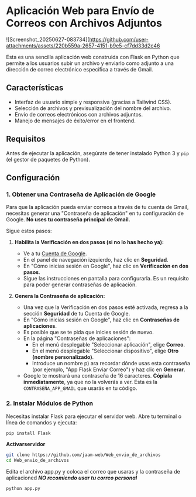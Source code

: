 # Aplicación Web para Envío de Correos con Archivos Adjuntos
![Screenshot_20250627-083734](https://github.com/user-attachments/assets/220b559a-2657-4151-b9e5-cf7dd33d2c46

Esta es una sencilla aplicación web construida con Flask en Python que permite a los usuarios subir un archivo y enviarlo como adjunto a una dirección de correo electrónico específica a través de Gmail.

## Características

* Interfaz de usuario simple y responsiva (gracias a Tailwind CSS).
* Selección de archivos y previsualización del nombre del archivo.
* Envío de correos electrónicos con archivos adjuntos.
* Manejo de mensajes de éxito/error en el frontend.

## Requisitos

Antes de ejecutar la aplicación, asegúrate de tener instalado Python 3 y `pip` (el gestor de paquetes de Python).

## Configuración

### 1. Obtener una Contraseña de Aplicación de Google

Para que la aplicación pueda enviar correos a través de tu cuenta de Gmail, necesitas generar una "Contraseña de aplicación" en tu configuración de Google. **No uses tu contraseña principal de Gmail.**

Sigue estos pasos:

1.  **Habilita la Verificación en dos pasos (si no lo has hecho ya):**
    * Ve a tu [Cuenta de Google](https://myaccount.google.com/).
    * En el panel de navegación izquierdo, haz clic en **Seguridad**.
    * En "Cómo inicias sesión en Google", haz clic en **Verificación en dos pasos**.
    * Sigue las instrucciones en pantalla para configurarla. Es un requisito para poder generar contraseñas de aplicación.

2.  **Genera la Contraseña de aplicación:**
    * Una vez que la Verificación en dos pasos esté activada, regresa a la sección **Seguridad** de tu Cuenta de Google.
    * En "Cómo inicias sesión en Google", haz clic en **Contraseñas de aplicaciones**.
    * Es posible que se te pida que inicies sesión de nuevo.
    * En la página "Contraseñas de aplicaciones":
        * En el menú desplegable "Seleccionar aplicación", elige **Correo**.
        * En el menú desplegable "Seleccionar dispositivo", elige **Otro (nombre personalizado)**.
        * Introduce un nombre p)
ara recordar dónde usas esta contraseña (por ejemplo, "App Flask Enviar Correo") y haz clic en **Generar**.
    * Google te mostrará una contraseña de 16 caracteres. **Cópiala inmediatamente**, ya que no la volverás a ver. Esta es la `CONTRASEÑA_APP_GMAIL` que usarás en tu código.

### 2. Instalar Módulos de Python

Necesitas instalar Flask para ejecutar el servidor web. Abre tu terminal o línea de comandos y ejecuta:

```bash
pip install Flask
```
**Activarservidor**
```bash
git clone https://github.com/jaam-web/Web_envio_de_archivos
cd Web_envio_de_archivos
```
Edita el archivo app.py y coloca el correo que usaras y la contraseña de aplicacioned 
***NO recomiendo usar tu correo personal***

``` bash
python app.py
```
